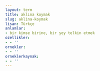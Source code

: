 ```yaml
---
layout: term
title: aklına koymak
slug: aklina-koymak
lisan: Türkçe
anlamlar:
- bir kimse birine, bir şey telkin etmek
ozellikler:
- - ''
ornekler:
- - ''
orneklerkaynak:
- - ''
---
```

